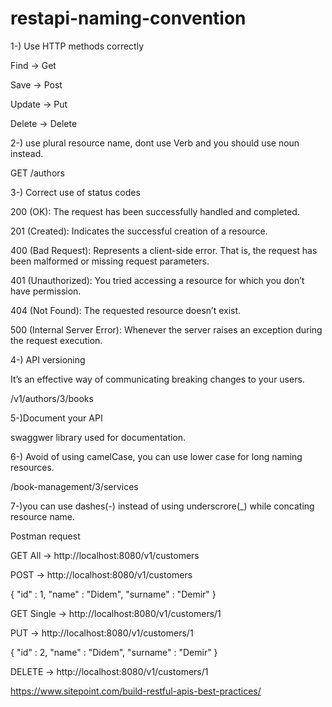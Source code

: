 # restapi-naming-convention

1-) Use HTTP methods correctly

Find -> Get

Save -> Post

Update -> Put

Delete -> Delete


2-)  use plural resource name, dont use Verb and you should use noun instead.

  GET /authors
  
  
3-) Correct use of status codes

  200 (OK): The request has been successfully handled and completed.
  
  201 (Created): Indicates the successful creation of a resource.
  
  400 (Bad Request): Represents a client-side error. That is, the request has been malformed or missing request parameters.
  
  401 (Unauthorized): You tried accessing a resource for which you don’t have permission.
  
  404 (Not Found): The requested resource doesn’t exist.
  
  500 (Internal Server Error): Whenever the server raises an exception during the request execution.
  
4-) API versioning

  It’s an effective way of communicating breaking changes to your users.

  /v1/authors/3/books

5-)Document your API

   swaggwer library used for documentation.
  
 6-) Avoid of using camelCase, you can use lower case for long naming resources.
 
  /book-management/3/services
  
 7-)you can use dashes(-) instead of using underscrore(_) while concating resource name.
 
 
 
 
 Postman request
 
 GET All -> http://localhost:8080/v1/customers
 
 POST -> http://localhost:8080/v1/customers
 
 {
    "id" : 1,
    "name" : "Didem",
    "surname" : "Demir"
}

GET Single -> http://localhost:8080/v1/customers/1

PUT -> http://localhost:8080/v1/customers/1

{
    "id" : 2,
    "name" : "Didem",
    "surname" : "Demir"
}

DELETE -> http://localhost:8080/v1/customers/1
 
 
 https://www.sitepoint.com/build-restful-apis-best-practices/
  
